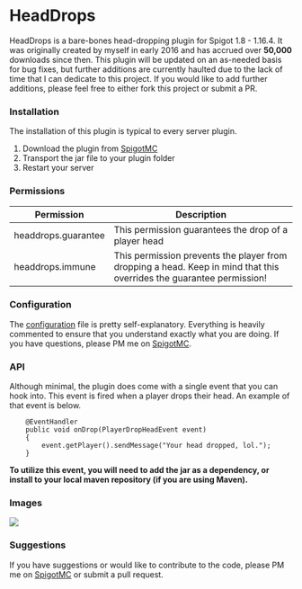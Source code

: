 # HeadDrops
HeadDrops is a bare-bones head-dropping plugin for Spigot 1.8 - 1.16.4. It was originally created by myself in early 2016 and has accrued over **50,000** downloads since then.  This plugin will be updated on an as-needed basis for bug fixes, but further additions are currently haulted due to the lack of time that I can dedicate to this project.  If you would like to add further additions, please feel free to either fork this project or submit a PR.

### Installation
The installation of this plugin is typical to every server plugin.
1. Download the plugin from [SpigotMC](https://www.spigotmc.org/resources/headdrops.15964/)
2. Transport the jar file to your plugin folder
3. Restart your server

### Permissions
Permission | Description
------------ | -------------
headdrops.guarantee | This permission guarantees the drop of a player head
headdrops.immune | This permission prevents the player from dropping a head.  Keep in mind that this overrides the guarantee permission!

### Configuration
The [configuration](https://github.com/evancolewright/HeadDrops/blob/main/src/main/resources/config.yml) file is pretty self-explanatory.  Everything is heavily commented to ensure that you understand exactly what you are doing.  If you have questions, please PM me on [SpigotMC](https://www.spigotmc.org/members/evanthesurfer.97504/).

### API
Although minimal, the plugin does come with a single event that you can hook into.  This event is fired when a player drops their head. An example of that event is below.
```
    @EventHandler
    public void onDrop(PlayerDropHeadEvent event)
    {
        event.getPlayer().sendMessage("Your head dropped, lol.");
    }
```
**To utilize this event, you will need to add the jar as a dependency, or install to your local maven repository (if you are using Maven).**

### Images
<img src="https://i.imgur.com/Xs7B4kL.png"></img>

### Suggestions
If you have suggestions or would like to contribute to the code, please PM me on [SpigotMC](https://www.spigotmc.org/members/evanthesurfer.97504/) or submit a pull request.  

